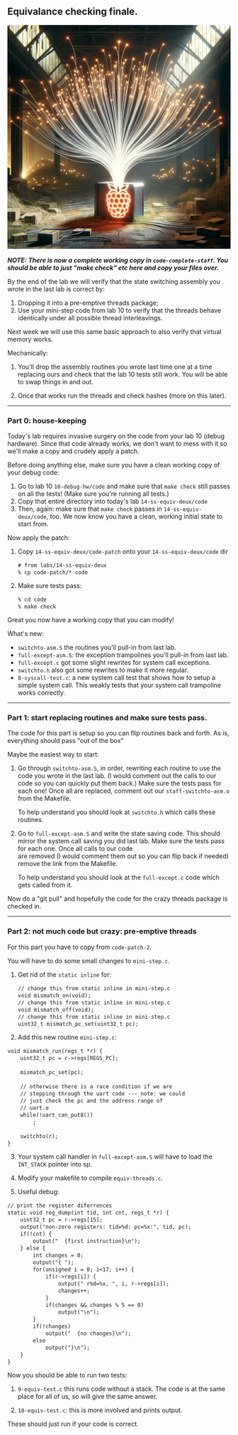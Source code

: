 ## Equivalance checking finale.

<p align="center">
  <img src="images/pi-threads.jpg" width="700" />
</p>

***NOTE: There is now a complete working copy in `code-complete-staff`.  You
should be able to just "make check" etc here and copy your files over.***

By the end of the lab we will verify that the state switching assembly you wrote 
in the last lab is correct by:
 1. Dropping it into a pre-emptive threads package;
 2. Use your mini-step code from lab 10 to verify that the threads behave 
    identically under all possible thread interleavings.

Next week we will use this same basic approach to also verify that
virtual memory works.

Mechanically:
 1. You'll drop the assembly routines you wrote last time one at a time 
    replacing ours and check that the lab 10 tests still work.  You will
    be able to swap things in and out.

 2. Once that works run the threads and check hashes (more on this later).

----------------------------------------------------------------------
### Part 0: house-keeping

Today's lab requires invasive surgery on the code from your lab 10 (debug
hardware). Since that code already works, we don't want to mess with it
so we'll make a copy and crudely apply a patch.

Before doing anything else, make sure you have a clean working copy of
your debug code:

 1. Go to lab 10 `10-debug-hw/code` and make sure that `make check`
    still passes on all the tests!  (Make sure you're running all tests.)
 2. Copy that entire directory into today's lab `14-ss-equiv-deux/code`
 3. Then, again: make sure that `make check` passes in
    `14-ss-equiv-deux/code`, too.  We now know you have a clean, working
    initial state to start from.

Now apply the patch:
 1. Copy `14-ss-equiv-deux/code-patch` onto your `14-ss-equiv-deux/code` dir

        # from labs/14-ss-equiv-deux  
        % cp code-patch/* code 

 2. Make sure tests pass:

        % cd code
        % make check

Great you now have a working copy that you can modify!

What's new:
 - `switchto-asm.S` the routines you'll pull-in from last lab.
 - `full-except-asm.S`: the exception trampolines you'll pull-in from
    last lab.
 - `full-except.c` got some slight rewrites for system call exceptions.
 - `switchto.h` also got some rewrites to make it more regular.
 - `8-syscall-test.c`: a new system call test that shows how to setup
    a simple system call.  This weakly tests that your system call
    trampoline works correctly.

----------------------------------------------------------------------
### Part 1: start replacing routines and make sure tests pass.

The code for this part is setup so you can flip routines back and forth.
As is, everything should pass "out of the box"

Maybe the easiest way to start:
  1. Go through `switchto-asm.S`, in order, rewriting each routine to
     use the code you wrote in the last lab. (I would comment out the
     calls to our code so you can quickly put them back.) Make sure the
     tests pass for each one!  Once all are replaced, comment out our
     `staff-switchto-asm.o` from the Makefile.

     To help understand you should look at `switchto.h` which calls these 
     routines.

  2. Go to `full-except-asm.S` and write the state saving code.  This should
     mirror the system call saving you did last lab. 
     Make sure the tests pass for each one.  Once all calls to our code     
     are removed (I would comment them out so you can flip back if needed)
     remove the link from the Makefile.

     To help understand you should look at the `full-except.c` code which
     gets called from it.

Now do a "git pull" and hopefully the code for the crazy threads package
is checked in.

----------------------------------------------------------------------
### Part 2: not much code but crazy: pre-emptive threads

For this part you have to copy from `code-patch-2`.

You will have to do some small changes to `mini-step.c`.

 1. Get rid of the `static inline` for:


        // change this from static inline in mini-step.c
        void mismatch_on(void);
        // change this from static inline in mini-step.c
        void mismatch_off(void);
        // change this from static inline in mini-step.c
        uint32_t mismatch_pc_set(uint32_t pc);

 2.  Add this new routine `mini-step.c`:

    void mismatch_run(regs_t *r) {
        uint32_t pc = r->regs[REGS_PC];

        mismatch_pc_set(pc);

        // otherwise there is a race condition if we are 
        // stepping through the uart code --- note: we could
        // just check the pc and the address range of
        // uart.o
        while(!uart_can_put8())
            ;

        switchto(r);
    }

  3. Your system call handler in `full-except-asm.S` will have to load the
     `INT_STACK` pointer into sp.

  4. Modify your makefile to compile `equiv-threads.c`.


  5. Useful debug:

```
// print the register diferrences
static void reg_dump(int tid, int cnt, regs_t *r) {
    uint32_t pc = r->regs[15];
    output("non-zero registers: tid=%d: pc=%x:", tid, pc);
    if(!cnt) {
        output("  {first instruction}\n");
    } else {
        int changes = 0;
        output("{ ");
        for(unsigned i = 0; i<17; i++) {
            if(r->regs[i]) {
                output(" r%d=%x, ", i, r->regs[i]);
                changes++;
            }
            if(changes && changes % 5 == 0)
                output("\n");
        }
        if(!changes)
            output("  {no changes}\n");
        else
            output("}\n");
    }
}
```



Now you should be able to run two tests:
  1. `9-equiv-test.c` this runs code without a stack.  The code is at
      the same place for all of us, so will give the same answer.

  2. `10-equiv-test.c`: this is more involved and prints output.

These should just run if your code is correct.

